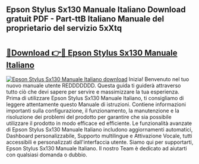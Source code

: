 ## Epson Stylus Sx130 Manuale Italiano Download gratuit PDF - Part-ttB Italiano Manuale del proprietario del servizio 5xXtq

# <h2><a href="http://dffyho.blite.top/?on=Epson+Stylus+Sx130+Manuale+Italiano">🔗Download 👉🔴 Epson Stylus Sx130 Manuale Italiano</a></h2>

[![Epson Stylus Sx130 Manuale Italiano download](https://i.imgur.com/lujVjoI.png)](http://dffyho.blite.top/?on=Epson+Stylus+Sx130+Manuale+Italiano)
Inizia! Benvenuto nel tuo nuovo manuale utente REDDDDDDD. Questa guida ti guiderà attraverso tutto ciò che devi sapere per servire e massimizzare la tua esperienza. Prima di utilizzare Epson Stylus Sx130 Manuale Italiano, ti consigliamo di leggere attentamente questo Manuale di istruzioni. Contiene informazioni importanti sulla configurazione, il funzionamento, la manutenzione e la risoluzione dei problemi del prodotto per garantire che sia possibile utilizzare il prodotto in modo efficace ed efficiente. Le funzionalità avanzate di Epson Stylus Sx130 Manuale Italiano includono aggiornamenti automatici, Dashboard personalizzabile, Supporto multilingue e Attivazione Vocale, tutti accessibili e personalizzati dall'interfaccia utente. Siamo qui per supportarti, Epson Stylus Sx130 Manuale Italiano. Il nostro Team è dedicato ad aiutarti con qualsiasi domanda o dubbio.
